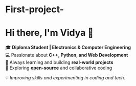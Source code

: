 # First-project-

# Hi there, I'm Vidya 👋

🎓 **Diploma Student | Electronics & Computer Engineering**  
💻 Passionate about **C++, Python, and Web Development**  
🚀 Always learning and building **real-world projects**  
🌱 Exploring **open-source** and collaborative coding  

💡 *Improving skills and experimenting in coding and tech*.

